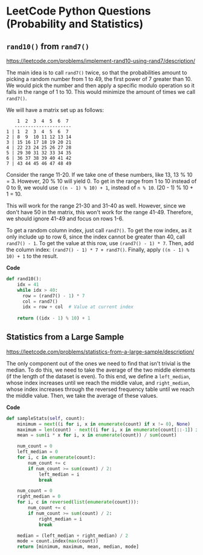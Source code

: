 # LeetCode Python Questions (Probability and Statistics)

## `rand10()` from `rand7()`
https://leetcode.com/problems/implement-rand10-using-rand7/description/

The main idea is to call `rand7()` twice, so that the probabilities amount to picking a random number from 1 to 49, the first power of 7 greater than 10. We would pick the number and then apply a specific modulo operation so it falls in the range of 1 to 10. This would minimize the amount of times we call `rand7()`.

We will have a matrix set up as follows:
```
    1  2  3  4  5  6  7
   ---------------------
1 | 1  2  3  4  5  6  7
2 | 8  9  10 11 12 13 14
3 | 15 16 17 18 19 20 21
4 | 22 23 24 25 26 27 28
5 | 29 30 31 32 33 34 35
6 | 36 37 38 39 40 41 42
7 | 43 44 45 46 47 48 49
```

Consider the range 11-20. If we take one of these numbers, like 13, 13 % 10 = 3. However, 20 % 10 will yield 0. To get in the range from 1 to 10 instead of 0 to 9, we would use `((n - 1) % 10) + 1`, instead of `n % 10`. (20 - 1) % 10 + 1 = 10.

This will work for the range 21-30 and 31-40 as well. However, since we don't have 50 in the matrix, this won't work for the range 41-49. Therefore, we should ignore 41-49 and focus on rows 1-6.

To get a random column index, just call `rand7()`. To get the row index, as it only include up to row 6, since the index cannot be greater than 40, call `rand7() - 1`. To get the value at this row, use `(rand7() - 1) * 7`. Then, add the column index: `(rand7() - 1) * 7 + rand7()`. Finally, apply `((n - 1) % 10) + 1` to the result.

**Code**
```python
def rand10():
    idx = 41
    while idx > 40:
      row = (rand7() - 1) * 7
      col = rand7()
      idx = row + col  # Value at current index
    
    return ((idx - 1) % 10) + 1
```

## Statistics from a Large Sample

https://leetcode.com/problems/statistics-from-a-large-sample/description/

The only component out of the ones we need to find that isn't trivial is the median. To do this, we need to take the average of the two middle elements (if the length of the dataset is even). To this end, we define a `left_median`, whose index increases until we reach the middle value, and `right_median`, whose index increases through the reversed frequency table until we reach the middle value. Then, we take the average of these values.

**Code**
```python
def sampleStats(self, count):
    minimum = next((i for i, x in enumerate(count) if x != 0), None)
    maximum = len(count) - next((i for i, x in enumerate(count[::-1]) if x != 0), None) - 1
    mean = sum(i * x for i, x in enumerate(count)) / sum(count)

    num_count = 0
    left_median = 0
    for i, c in enumerate(count):
        num_count += c
        if num_count >= sum(count) / 2:
            left_median = i
            break

    num_count = 0
    right_median = 0
    for i, c in reversed(list(enumerate(count))):
        num_count += c
        if num_count >= sum(count) / 2:
            right_median = i
            break

    median = (left_median + right_median) / 2
    mode = count.index(max(count))
    return [minimum, maximum, mean, median, mode]
```
